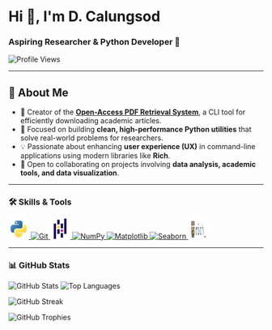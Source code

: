# Hi 👋, I'm D. Calungsod
### Aspiring Researcher & Python Developer 🐍

![Profile Views](https://komarev.com/ghpvc/?username=zosick&label=Profile%20Views&color=0e75b6&style=flat-square)

---

## 🌟 About Me

- 🔭 Creator of the **[Open-Access PDF Retrieval System](https://github.com/Zosick/PDF-Retriever-project)**, a CLI tool for efficiently downloading academic articles.
- 🌱 Focused on building **clean, high-performance Python utilities** that solve real-world problems for researchers.
- 💡 Passionate about enhancing **user experience (UX)** in command-line applications using modern libraries like **Rich**.
- 🤝 Open to collaborating on projects involving **data analysis, academic tools, and data visualization**.

---

### 🛠️ Skills & Tools

<a href="https://www.python.org" target="_blank" rel="noreferrer">
    <img src="https://raw.githubusercontent.com/devicons/devicon/master/icons/python/python-original.svg" alt="Python" title="Python" width="40" height="40"/>
</a>
<a href="https://git-scm.com/" target="_blank" rel="noreferrer">
    <img src="https://www.vectorlogo.zone/logos/git-scm/git-scm-icon.svg" alt="Git" title="Git" width="40" height="40"/>
</a>
<a href="https://pandas.pydata.org/" target="_blank" rel="noreferrer">
    <img src="https://raw.githubusercontent.com/devicons/devicon/2ae2a900d2f041da66e950e4d48052658d850630/icons/pandas/pandas-original.svg" alt="Pandas" title="Pandas" width="40" height="40"/>
</a>
<a href="https://numpy.org/" target="_blank" rel="noreferrer">
    <img src="https://upload.wikimedia.org/wikipedia/commons/1/1a/NumPy_logo.svg" alt="NumPy" title="NumPy" width="40" height="40"/>
</a>
<a href="https://matplotlib.org/" target="_blank" rel="noreferrer">
    <img src="https://upload.wikimedia.org/wikipedia/commons/8/84/Matplotlib_logo.svg" alt="Matplotlib" title="Matplotlib" width="40" height="40"/>
</a>
<a href="https://seaborn.pydata.org/" target="_blank" rel="noreferrer">
    <img src="https://seaborn.pydata.org/_images/logo-mark-lightbg.svg" alt="Seaborn" title="Seaborn" width="40" height="40"/>
</a>
<a href="https://github.com/Textualize/rich" target="_blank" rel="noreferrer">
    <img src="https://raw.githubusercontent.com/textualize/rich/master/imgs/logo.svg" alt="Rich CLI" title="Rich CLI" width="40" height="40"/>
</a>

---

### 📊 GitHub Stats

![GitHub Stats](https://github-readme-stats.vercel.app/api?username=zosick&show_icons=true&locale=en&theme=dark)
![Top Languages](https://github-readme-stats.vercel.app/api/top-langs?username=zosick&show_icons=true&locale=en&layout=compact&theme=dark)

![GitHub Streak](https://github-readme-streak-stats.herokuapp.com/?user=zosick&theme=dark)

![GitHub Trophies](https://github-profile-trophy.vercel.app/?username=zosick&theme=onedark&column=7)
